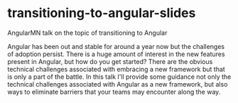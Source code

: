 # transitioning-to-angular-slides
AngularMN talk on the topic of transitioning to Angular

Angular has been out and stable for around a year now but the challenges of adoption persist. There is a huge amount of interest in the new features present in Angular, but how do you get started? There are the obvious technical challenges associated with embracing a new framework but that is only a part of the battle. In this talk I'll provide some guidance not only the technical challenges associated with Angular as a new framework, but also ways to eliminate barriers that your teams may encounter along the way.
